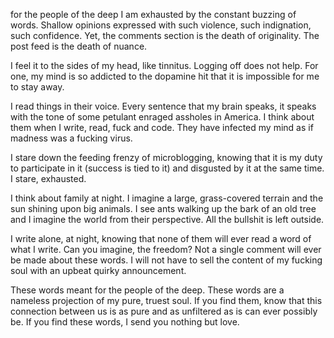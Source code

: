 for the people of the deep
I am exhausted by the constant buzzing of words. Shallow opinions expressed with such violence, such indignation, such confidence.
Yet, the comments section is the death of originality. The post feed is the death of nuance. 

I feel it to the sides of my head, like tinnitus. Logging off does not help. For one, my mind is so addicted to the dopamine hit that it is impossible for me to stay away. 

I read things in their voice. Every sentence that my brain speaks, it speaks with the tone of some petulant enraged assholes in America.
I think about them when I write, read, fuck and code. They have infected my mind as if madness was a fucking virus.

I stare down the feeding frenzy of microblogging, knowing that it is my duty to participate in it (success is tied to it) and disgusted by it at the same time. I stare, exhausted. 

I think about family at night. I imagine a large, grass-covered terrain and the sun shining upon big animals. I see ants walking up the bark of an old tree and I imagine the world from their perspective. All the bullshit is left outside. 

I write alone, at night, knowing that none of them will ever read a word of what I write. Can you imagine, the freedom? Not a single comment will ever be made about these words. I will not have to sell the content of my fucking soul with an upbeat quirky announcement.

These words meant for the people of the deep. These words are a nameless projection of my pure, truest soul. 
If you find them, know that this connection between us is as pure and as unfiltered as is can ever possibly be. If you find these words, I send you nothing but love. 
